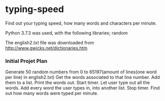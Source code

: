 # typing-speed
Find out your typing speed, how many words and characters per minute.

Python 3.7.3 was used, with the following libraries;
random

The english2.txt file was downloaded from http://www.gwicks.net/dictionaries.htm



### Initial Projet Plan
Generate 50 random numbers from 0 to 65197(amount of lines(one word per line) in english2.txt)
Get the words associated to that line number.
Add them to a list.
Print the words out.
Start timer.
Let user type out all the words.
Add every word the user types in, into another list.
Stop timer.
Find out how many words were typed per minute.
